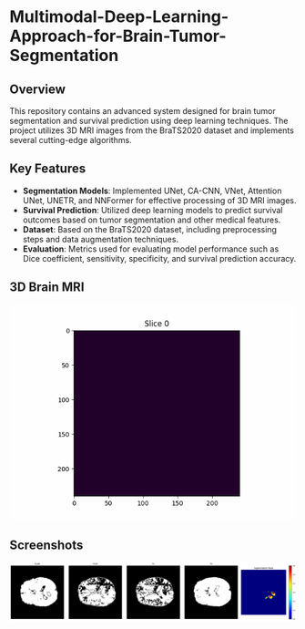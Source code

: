 # Multimodal-Deep-Learning-Approach-for-Brain-Tumor-Segmentation

## Overview

This repository contains an advanced system designed for brain tumor segmentation and survival prediction using deep learning techniques. The project utilizes 3D MRI images from the BraTS2020 dataset and implements several cutting-edge algorithms.

## Key Features

- **Segmentation Models**: Implemented UNet, CA-CNN, VNet, Attention UNet, UNETR, and NNFormer for effective processing of 3D MRI images.
- **Survival Prediction**: Utilized deep learning models to predict survival outcomes based on tumor segmentation and other medical features.
- **Dataset**: Based on the BraTS2020 dataset, including preprocessing steps and data augmentation techniques.
- **Evaluation**: Metrics used for evaluating model performance such as Dice coefficient, sensitivity, specificity, and survival prediction accuracy.

## 3D Brain MRI

![Demo GIF](images/sample_output.gif)

## Screenshots

![Segmentation Image](images/output.png)
